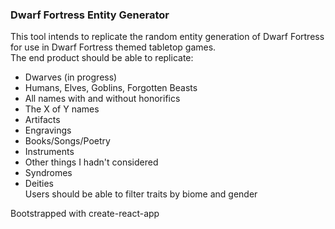 ### Dwarf Fortress Entity Generator  
This tool intends to replicate the random entity generation of Dwarf Fortress for use in Dwarf Fortress themed tabletop games.  
The end product should be able to replicate:
  - Dwarves (in progress)
  - Humans, Elves, Goblins, Forgotten Beasts
  - All names with and without honorifics
  - The X of Y names
  - Artifacts
  - Engravings
  - Books/Songs/Poetry
  - Instruments
  - Other things I hadn't considered
  - Syndromes
  - Deities  
  Users should be able to filter traits by biome and gender

Bootstrapped with create-react-app
